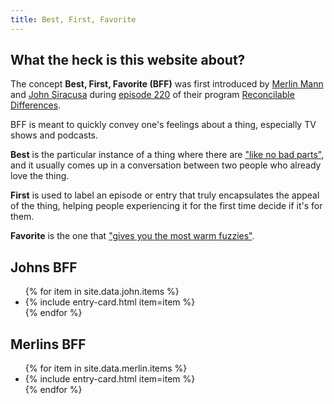```yaml
---
title: Best, First, Favorite
---
```

<section>
<h2>What the heck is this website about?</h2>
<p>The concept <strong>Best, First, Favorite (BFF)</strong> was first introduced by <a href="https://mastodon.social/@hotdogsladies">Merlin Mann</a> and <a href="https://mastodon.social/@siracusa">John Siracusa</a> during <a href="https://www.relay.fm/rd/220">episode 220</a> of their program <a href="https://www.relay.fm/rd">Reconcilable Differences</a>.</p>

<p>BFF is meant to quickly convey one's feelings about a thing, especially TV shows and podcasts.</p>

<p><strong>Best</strong> is the particular instance of a thing where there are <a href="https://overcast.fm/+E5IOgLjKU/49:41">"like no bad parts"</a>, and it usually comes up in a conversation between two people who already love the thing.</p>

<p><strong>First</strong> is used to label an episode or entry that truly encapsulates the appeal of the thing, helping people experiencing it for the first time decide if it's for them.</p>

<p><strong>Favorite</strong> is the one that <a href="https://overcast.fm/+E5IOgLjKU/51:51">"gives you the most warm fuzzies"</a>.</p>
</section>

<section>
<div class="grid">
  <section>
      <h2>Johns BFF</h2>
      <ul class="post-list">
        {% for item in site.data.john.items %}
          <li class="post-list-element">
            {% include entry-card.html item=item %}
          </li>
        {% endfor %}
      </ul>
    </section>
    <section>
      <h2>Merlins BFF</h2>
      <ul class="post-list">
        {% for item in site.data.merlin.items %}
          <li class="post-list-element">
            {% include entry-card.html item=item %}
          </li>
        {% endfor %}
      </ul>
    </section>
</div>
</section>